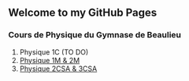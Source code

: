 ## Welcome to my GitHub Pages

### Cours de Physique du Gymnase de Beaulieu
1. Physique 1C (TO DO)
2. [Physique 1M & 2M](https://phpittet.github.io/physique-gybe/)
3. [Physique 2CSA & 3CSA](https://phpittet.github.io/physique-CSA-gybe/index.html)

